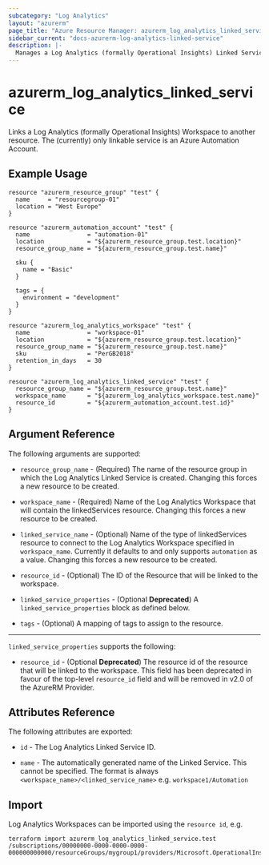 ```yaml
---
subcategory: "Log Analytics"
layout: "azurerm"
page_title: "Azure Resource Manager: azurerm_log_analytics_linked_service"
sidebar_current: "docs-azurerm-log-analytics-linked-service"
description: |-
  Manages a Log Analytics (formally Operational Insights) Linked Service.
---
```


# azurerm_log_analytics_linked_service

Links a Log Analytics (formally Operational Insights) Workspace to another resource. The (currently) only linkable service is an Azure Automation Account.

## Example Usage

```hcl
resource "azurerm_resource_group" "test" {
  name     = "resourcegroup-01"
  location = "West Europe"
}

resource "azurerm_automation_account" "test" {
  name                = "automation-01"
  location            = "${azurerm_resource_group.test.location}"
  resource_group_name = "${azurerm_resource_group.test.name}"

  sku {
    name = "Basic"
  }

  tags = {
    environment = "development"
  }
}

resource "azurerm_log_analytics_workspace" "test" {
  name                = "workspace-01"
  location            = "${azurerm_resource_group.test.location}"
  resource_group_name = "${azurerm_resource_group.test.name}"
  sku                 = "PerGB2018"
  retention_in_days   = 30
}

resource "azurerm_log_analytics_linked_service" "test" {
  resource_group_name = "${azurerm_resource_group.test.name}"
  workspace_name      = "${azurerm_log_analytics_workspace.test.name}"
  resource_id         = "${azurerm_automation_account.test.id}"
}
```

## Argument Reference

The following arguments are supported:

* `resource_group_name` - (Required) The name of the resource group in which the Log Analytics Linked Service is created. Changing this forces a new resource to be created.

* `workspace_name` - (Required) Name of the Log Analytics Workspace that will contain the linkedServices resource. Changing this forces a new resource to be created.

* `linked_service_name` - (Optional) Name of the type of linkedServices resource to connect to the Log Analytics Workspace specified in `workspace_name`. Currently it defaults to and only supports `automation` as a value. Changing this forces a new resource to be created.

* `resource_id` - (Optional) The ID of the Resource that will be linked to the workspace.

* `linked_service_properties` - (Optional **Deprecated**) A `linked_service_properties` block as defined below.

* `tags` - (Optional) A mapping of tags to assign to the resource.

---

`linked_service_properties` supports the following:

* `resource_id` - (Optional  **Deprecated**) The resource id of the resource that will be linked to the workspace. This field has been deprecated in favour of the top-level `resource_id` field and will be removed in v2.0 of the AzureRM Provider.

## Attributes Reference

The following attributes are exported:

* `id` - The Log Analytics Linked Service ID.

* `name` - The automatically generated name of the Linked Service. This cannot be specified. The format is always `<workspace_name>/<linked_service_name>` e.g. `workspace1/Automation`

## Import

Log Analytics Workspaces can be imported using the `resource id`, e.g.

```shell
terraform import azurerm_log_analytics_linked_service.test /subscriptions/00000000-0000-0000-0000-000000000000/resourceGroups/mygroup1/providers/Microsoft.OperationalInsights/workspaces/workspace1/linkedservices/automation
```
